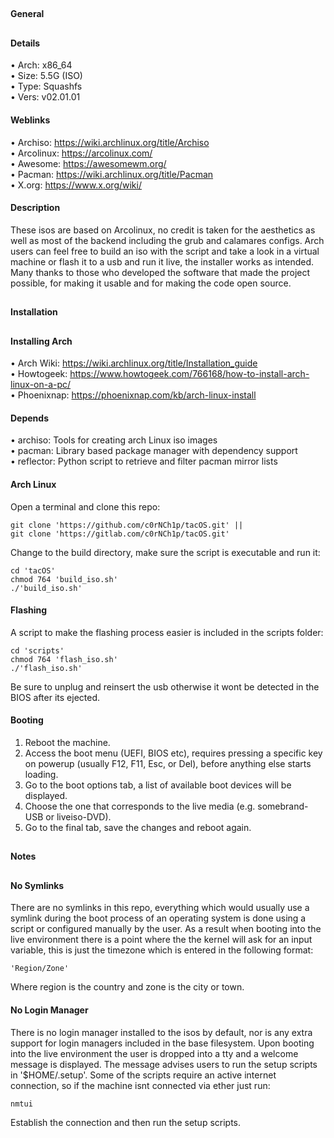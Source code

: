 ##
#### General
##
#### Details
• Arch: x86_64  
• Size: 5.5G (ISO)  
• Type: Squashfs  
• Vers: v02.01.01
#### Weblinks
• Archiso: https://wiki.archlinux.org/title/Archiso  
• Arcolinux: https://arcolinux.com/  
• Awesome: https://awesomewm.org/  
• Pacman: https://wiki.archlinux.org/title/Pacman  
• X.org: https://www.x.org/wiki/
#### Description
These isos are based on Arcolinux, no credit is taken for the aesthetics as well as most
of the backend including the grub and calamares configs. Arch users can feel free to build
an iso with the script and take a look in a virtual machine or flash it to a usb and run
it live, the installer works as intended. Many thanks to those who developed the software
that made the project possible, for making it usable and for making the code open source.
##
#### Installation
##
#### Installing Arch
• Arch Wiki: https://wiki.archlinux.org/title/Installation_guide  
• Howtogeek: https://www.howtogeek.com/766168/how-to-install-arch-linux-on-a-pc/  
• Phoenixnap: https://phoenixnap.com/kb/arch-linux-install
#### Depends
• archiso: Tools for creating arch Linux iso images  
• pacman: Library based package manager with dependency support  
• reflector: Python script to retrieve and filter pacman mirror lists
#### Arch Linux
Open a terminal and clone this repo:
````shell
git clone 'https://github.com/c0rNCh1p/tacOS.git' ||
git clone 'https://gitlab.com/c0rNCh1p/tacOS.git'
````
Change to the build directory, make sure the script is executable and run it:
````shell
cd 'tacOS'
chmod 764 'build_iso.sh'
./'build_iso.sh'
````
#### Flashing
A script to make the flashing process easier is included in the scripts folder:
````shell
cd 'scripts'
chmod 764 'flash_iso.sh'
./'flash_iso.sh'
````
Be sure to unplug and reinsert the usb otherwise it wont be detected in the BIOS after its
ejected.
#### Booting
1. Reboot the machine.
2. Access the boot menu (UEFI, BIOS etc), requires pressing a specific key on powerup
(usually F12, F11, Esc, or Del), before anything else starts loading.
3. Go to the boot options tab, a list of available boot devices will be displayed.
4. Choose the one that corresponds to the live media (e.g. somebrand-USB or liveiso-DVD).
5. Go to the final tab, save the changes and reboot again.
##
#### Notes
##
#### No Symlinks
There are no symlinks in this repo, everything which would usually use a symlink during
the boot process of an operating system is done using a script or configured manually by
the user. As a result when booting into the live environment there is a point where the
the kernel will ask for an input variable, this is just the timezone which is entered in
the following format:
````shell
'Region/Zone'
````
Where region is the country and zone is the city or town.
#### No Login Manager
There is no login manager installed to the isos by default, nor is any extra support for
login managers included in the base filesystem. Upon booting into the live environment the
user is dropped into a tty and a welcome message is displayed. The message advises users
to run the setup scripts in '$HOME/.setup'. Some of the scripts require an active internet
connection, so if the machine isnt connected via ether just run:
````shell
nmtui
````
Establish the connection and then run the setup scripts.
##
